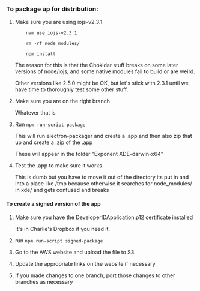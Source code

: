 ### To package up for distribution:

1. Make sure you are using iojs-v2.3.1

    ```
        nvm use iojs-v2.3.1
    
        rm -rf node_modules/
        
        npm install
    ```
    
    The reason for this is that the Chokidar stuff breaks on some later
    versions of node/iojs, and some native modules fail to build or are weird.
    
    Other versions like 2.5.0 might be OK, but let's stick with 2.3.1 until
    we have time to thoroughly test some other stuff.

2. Make sure you are on the right branch

    Whatever that is

3. Run `npm run-script package`

    This will run electron-packager and create a .app and then also zip that up
    and create a .zip of the .app
    
    These will appear in the folder "Exponent XDE-darwin-x64"

4. Test the .app to make sure it works

    This is dumb but you have to move it out of the directory its put in and into
    a place like /tmp because otherwise it searches for node_modules/ in xde/
    and gets confused and breaks

#### To create a signed version of the app

1. Make sure you have the DeveloperIDApplication.p12 certificate installed

    It's in Charlie's Dropbox if you need it.

2. run `npm run-script signed-package`

3. Go to the AWS website and upload the file to S3.

4. Update the appropriate links on the website if necessary

7. If you made changes to one branch, port those changes to other branches as necessary

